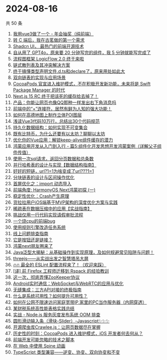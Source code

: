 # 2024-08-16

共 50 条

<!-- BEGIN JUEJIN -->
<!-- 最后更新时间 2024-08-16 00:16:59 +0800 -->
1. [我用vue3做了一个 - 年会抽奖（纯前端）](https://juejin.cn/post/7401773397313650751)
1. [转 C 端后，我在古茗做的第一个需求](https://juejin.cn/post/7402467942027296780)
1. [Shadcn UI， 最热门的前端开源技术](https://juejin.cn/post/7402076531293716480)
1. [自从用了 GPT4o，原来要 20 分钟写完的组件，我 5 分钟就能写完成了](https://juejin.cn/post/7402062432619626559)
1. [流程图框架 LogicFlow 2.0 终于来啦](https://juejin.cn/post/7402987272504623156)
1. [链式散列表及其冲突解决方案](https://juejin.cn/post/7401703734856695808)
1. [终于搞懂类型声明文件.d.ts和declare了，原来用处如此大](https://juejin.cn/post/7402891257196691468)
1. [双向链表的实现与应用场景](https://juejin.cn/post/7401112990442127394)
1. [CocoaPods 官宣进入维护模式，不在积极开发新功能，未来将是 Swift Package Manager 的时代](https://juejin.cn/post/7402832701668507675)
1. [Next.js 15 RC 终于把该死的缓存给去掉了！](https://juejin.cn/post/7402170596690591759)
1. [产品：你能让网页也像QQ那种一样发出右下角消息吗](https://juejin.cn/post/7402781955077095474)
1. [前端中的“+”连接符，居然有鲜为人知的强大功能！](https://juejin.cn/post/7402076531294863360)
1. [如何在高德地图上制作立体POI图层](https://juejin.cn/post/7402068646166462502)
1. [浅读Vue3代码10万行，总结出30个代码规范](https://juejin.cn/post/7402811750771851275)
1. [持久化数据结构：如何实现不可变集合](https://juejin.cn/post/7402055702771286028)
1. [既有比特币，为什么还要有以太坊？聊聊以太坊](https://juejin.cn/post/7401070436242096169)
1. [优化你的Vue应用：解锁keep-alive组件缓存的潜力](https://juejin.cn/post/7402811318817177651)
1. [鸿蒙应用开发从入门到入行 - 篇5:组件化开发思想开发鸿蒙案例（详解父子组件传值）](https://juejin.cn/post/7402451138124103721)
1. [使用一次sql请求，返回分页数据和总条数](https://juejin.cn/post/7402181597825794088)
1. [并行哈希表的设计与实现【数据结构指南】](https://juejin.cn/post/7401144423562248244)
1. [好好的短链，url?1=1为啥变成了url???1=1](https://juejin.cn/post/7399985723674394633)
1. [分块链表的设计与区间操作优化](https://juejin.cn/post/7402227623806402572)
1. [首屏优化之：import 动态导入](https://juejin.cn/post/7400332893158391819)
1. [ 前端角度: HarmonyOS Next鸿蒙初探 (一)](https://juejin.cn/post/7401824176229351458)
1. [稳定性优化：Crash产生原理](https://juejin.cn/post/7401828147090915343)
1. [货拉拉用户iOS端基于MVP架构的深度优化方案与实践](https://juejin.cn/post/7402204217517735987)
1. [稀疏表在数据压缩中的应用【实战指南】](https://juejin.cn/post/7402548056284430347)
1. [挑战仅用一行代码实现请假审批流程](https://juejin.cn/post/7401773397312782399)
1. [一个烧cpu的前端bug](https://juejin.cn/post/7402204094449188915)
1. [使用规则引擎改造任务系统](https://juejin.cn/post/7401403660246614070)
1. [线上问题排查指南](https://juejin.cn/post/7402458172173271076)
1. [它是按钮还是链接？](https://juejin.cn/post/7401828147091013647)
1. [鸿蒙next朋友圈来了](https://juejin.cn/post/7402170596690165775)
1. [Java泛型大揭秘：从基础操作到实现原理，及如何规避常见陷阱与问题！](https://juejin.cn/post/7402076531294470144)
1. [threejs——从实战出发之智慧塔吊大屏](https://juejin.cn/post/7402912295166607399)
1. [🔥🔥 最全的 ESLint 配置流程来了！（欢迎来踩）](https://juejin.cn/post/7402572475719827475)
1. [[译] 前 Firefox 工程师迁移到 Rspack 的经验教训](https://juejin.cn/post/7402554147276980224)
1. [这一次，彻底弄懂ZooKeeper协议](https://juejin.cn/post/7402441039832694836)
1. [Android实时通信：WebSocket与WebRTC的应用与优化](https://juejin.cn/post/7401112990442733602)
1. [无缝集成：三方API对接的终极指南](https://juejin.cn/post/7402547481224691750)
1. [什么是系统可用性？如何提升可用性？](https://juejin.cn/post/7401176351057903625)
1. [如何在公网不限速访问家庭宽带IP,家里的PC当作服务器（内网穿透）](https://juejin.cn/post/7402529896689713186)
1. [某财税系统高性能表格实践总结](https://juejin.cn/post/7402811750770769931)
1. [实战 - Node.js 服务灰度发布系统 OOM 排查](https://juejin.cn/post/7401486225410883634)
1. [圆形滑动输入条（滑块-Slider）-Javascript✨✨✨](https://juejin.cn/post/7402431315786088482)
1. [开源爬虫库Crawlee.js：让网页数据尽在掌握](https://juejin.cn/post/7402977951597314057)
1. [历史性的时刻：CocoaPods 进入维护模式，iOS 开发者何去何从？](https://juejin.cn/post/7402897737756934181)
1. [前端开发可能忽略的技术之脚本](https://juejin.cn/post/7399988158937301004)
1. [在 Web 中使用 Spine 动画](https://juejin.cn/post/7402229249677508658)
1. [TypeScript 类型兼容——逆变、协变、双向协变和不变](https://juejin.cn/post/7402248021093007423)
<!-- END JUEJIN -->